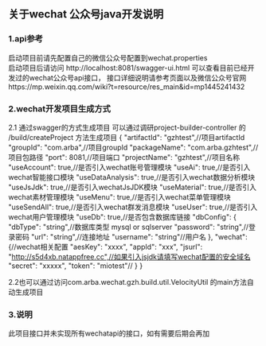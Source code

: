 ## 关于wechat 公众号java开发说明
### 1.api参考
启动项目前请先配置自己的微信公众号配置到wechat.properties  
启动项目后请访问 http://localhost:8081/swagger-ui.html
可以查看目前已经开发过的wechat公众号api接口，
接口详细说明请参考页面以及微信公众号官网https://mp.weixin.qq.com/wiki?t=resource/res_main&id=mp1445241432

### 2.wechat开发项目生成方式
2.1 通过swagger的方式生成项目
可以通过调研project-builder-controller  的 /build/createProject 方法生成项目
{
  "artifactId": "gzhtest",//项目artifactId
  "groupId": "com.arba",//项目groupId
  "packageName": "com.arba.gzhtest",//项目包路径
  "port": 8081,//项目端口
  "projectName": "gzhtest",//项目名称
  "useAccount": true,//是否引入wechat账号管理模块
  "useAi": true,//是否引入wechat智能接口模块
  "useDataAnalysis": true,//是否引入wechat数据分析模块
  "useJsJdk": true,//是否引入wechatJsJDK模块
  "useMaterial": true,//是否引入wechat素材管理模块
  "useMenu": true,//是否引入wechat菜单管理模块
  "useSendAll": true,//是否引入wechat群发消息模块
  "useUser": true,//是否引入wechat用户管理模块
  "useDb": true,//是否包含数据库链接
  "dbConfig": {
    "dbType": "string",//数据库类型 mysql or  sqlserver
    "password": "string",//登录密码
    "url": "string",//连接地址
    "username": "string"//用户名
  },
  "wechat": {//wechat相关配置
    "aesKey": "xxxx",
    "appId": "xxx",
    "jsurl": "http://s5d4xb.natappfree.cc",//如果引入jsjdk请填写wechat配置的安全域名
    "secret": "xxxxx",
    "token": "miotest"//
  }
}


2.2也可以通过访问com.arba.wechat.gzh.build.util.VelocityUtil 的main方法自动生成项目


### 3.说明
此项目接口并未实现所有wechatapi的接口，如有需要后期会再加
